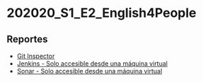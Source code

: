 # 202020_S1_E2_English4People

## Reportes
* [Git Inspector](https://uniandes-isis2603.github.io/202020_S3_E2_English4People_Back/reports/index.html) 
* [Jenkins - Solo accesible desde una máquina virtual](http://172.24.101.209:8081/)
* [Sonar - Solo accesible desde una máquina virtual](http://172.24.101.209:8082/)
